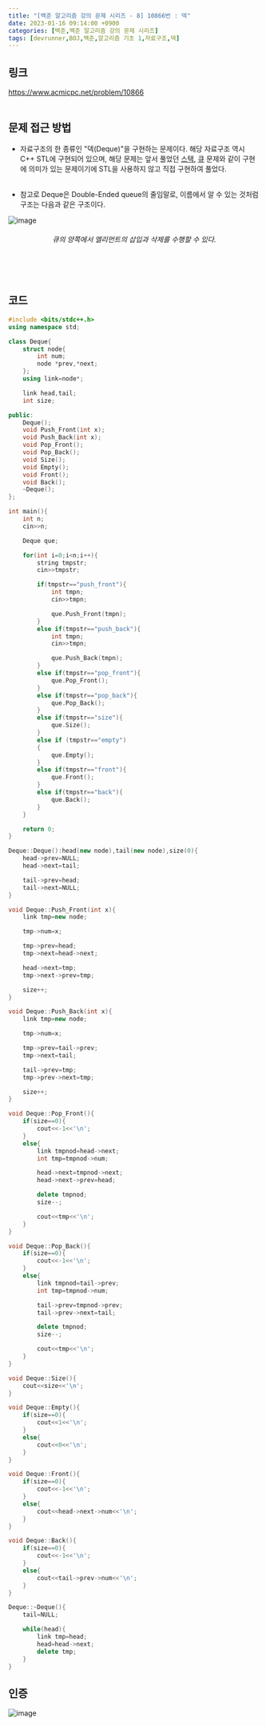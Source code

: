 ```yaml
---
title: "[백준 알고리즘 강의 문제 시리즈 - 8] 10866번 : 덱"
date: 2023-01-16 09:14:00 +0900
categories: [백준,백준 알고리즘 강의 문제 시리즈]
tags: [devrunner,BOJ,백준,알고리즘 기초 1,자료구조,덱]
---
```


링크
---
<https://www.acmicpc.net/problem/10866>
<br/><br/>


문제 접근 방법
---
* 자료구조의 한 종류인 "덱(Deque)"을 구현하는 문제이다. 해당 자료구조 역시 C++ STL에 구현되어 있으며, 해당 문제는 앞서 풀었던 [스택](https://baejw0111.github.io/posts/BOJ-series-1-10828/), [큐](https://baejw0111.github.io/posts/BOJ-series-6-10845/) 문제와 같이 구현에 의미가 있는 문제이기에 STL을 사용하지 않고 직접 구현하여 풀었다.<br/><br/>

* 참고로 Deque은 Double-Ended queue의 줄임말로, 이름에서 알 수 있는 것처럼 구조는 다음과 같은 구조이다.

![image](https://user-images.githubusercontent.com/87963766/212574843-45472128-ee9c-4730-a153-13427b656a70.png)

###### <center>큐의 양쪽에서 엘리먼트의 삽입과 삭제를 수행할 수 있다.<center>
<br/><br/>

코드
---
<!-- <details>
<summary>펼치기</summary>
<div markdown="1"> -->

```cpp
#include <bits/stdc++.h>
using namespace std;

class Deque{
    struct node{
        int num;
        node *prev,*next;
    };
    using link=node*;

    link head,tail;
    int size;

public:
    Deque();
    void Push_Front(int x);
    void Push_Back(int x);
    void Pop_Front();
    void Pop_Back();
    void Size();
    void Empty();
    void Front();
    void Back();
    ~Deque();
};

int main(){
    int n;
    cin>>n;

    Deque que;

    for(int i=0;i<n;i++){
        string tmpstr;
        cin>>tmpstr;

        if(tmpstr=="push_front"){
            int tmpn;
            cin>>tmpn;

            que.Push_Front(tmpn);
        }
        else if(tmpstr=="push_back"){
            int tmpn;
            cin>>tmpn;

            que.Push_Back(tmpn);
        }
        else if(tmpstr=="pop_front"){
            que.Pop_Front();
        }
        else if(tmpstr=="pop_back"){
            que.Pop_Back();
        }
        else if(tmpstr=="size"){
            que.Size();
        }
        else if (tmpstr=="empty")
        {
            que.Empty();
        }
        else if(tmpstr=="front"){
            que.Front(); 
        }
        else if(tmpstr=="back"){
            que.Back(); 
        }
    }

    return 0;
}

Deque::Deque():head(new node),tail(new node),size(0){
    head->prev=NULL;
    head->next=tail;

    tail->prev=head;
    tail->next=NULL;
}

void Deque::Push_Front(int x){
    link tmp=new node;

    tmp->num=x;

    tmp->prev=head;
    tmp->next=head->next;

    head->next=tmp;
    tmp->next->prev=tmp;

    size++;
}

void Deque::Push_Back(int x){
    link tmp=new node;

    tmp->num=x;

    tmp->prev=tail->prev;
    tmp->next=tail;

    tail->prev=tmp;
    tmp->prev->next=tmp;

    size++;
}

void Deque::Pop_Front(){
    if(size==0){
        cout<<-1<<'\n';
    }
    else{
        link tmpnod=head->next;
        int tmp=tmpnod->num;

        head->next=tmpnod->next;
        head->next->prev=head;

        delete tmpnod;
        size--;

        cout<<tmp<<'\n';
    }
}

void Deque::Pop_Back(){
    if(size==0){
        cout<<-1<<'\n';
    }
    else{
        link tmpnod=tail->prev;
        int tmp=tmpnod->num;

        tail->prev=tmpnod->prev;
        tail->prev->next=tail;

        delete tmpnod;
        size--;

        cout<<tmp<<'\n';
    }
}

void Deque::Size(){
    cout<<size<<'\n';
}

void Deque::Empty(){
    if(size==0){
        cout<<1<<'\n';
    }
    else{
        cout<<0<<'\n';
    }
}

void Deque::Front(){
    if(size==0){
        cout<<-1<<'\n';
    }
    else{
        cout<<head->next->num<<'\n';
    }
}

void Deque::Back(){
    if(size==0){
        cout<<-1<<'\n';
    }
    else{
        cout<<tail->prev->num<<'\n';
    }
}

Deque::~Deque(){
    tail=NULL;

    while(head){
        link tmp=head;
        head=head->next;
        delete tmp;
    }
}
```

<!-- </div>
</details>
<br/><br/> -->

인증
---
![image](https://user-images.githubusercontent.com/87963766/212574995-03a2e3e8-3f00-4c67-a3bf-0ad542ffc1c1.png)